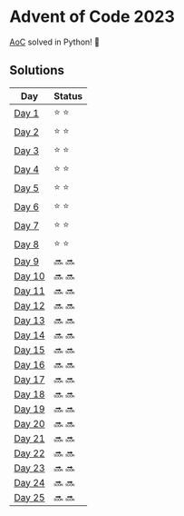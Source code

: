 # Advent of Code 2023

[AoC](https://adventofcode.com/2023) solved in Python! :snake:

## Solutions
| Day | Status |
| --- | ------ |
| [Day 1](https://github.com/unthrived/advent-of-code-2023/blob/main/src/day01.py) | :star: :star: |
| [Day 2](https://github.com/unthrived/advent-of-code-2023/blob/main/src/day02.py) | :star: :star: |
| [Day 3](https://github.com/unthrived/advent-of-code-2023/blob/main/src/day03.py) | :star: :star: |
| [Day 4](https://github.com/unthrived/advent-of-code-2023/blob/main/src/day04.py) | :star: :star: |
| [Day 5](https://github.com/unthrived/advent-of-code-2023/blob/main/src/day05.py) | :star: :star: |
| [Day 6](https://github.com/unthrived/advent-of-code-2023/blob/main/src/day06.py) | :star: :star: |
| [Day 7](https://github.com/unthrived/advent-of-code-2023/blob/main/src/day07.py) | :star: :star: |
| [Day 8](https://github.com/unthrived/advent-of-code-2023/blob/main/src/day08.py) | :star: :star: |
| [Day 9](https://github.com/unthrived/advent-of-code-2023/blob/main/src/day09.py) | :soon: :soon: |
| [Day 10](https://github.com/unthrived/advent-of-code-2023/blob/main/src/day10.py) | :soon: :soon: |
| [Day 11](https://github.com/unthrived/advent-of-code-2023/blob/main/src/day11.py) | :soon: :soon: |
| [Day 12](https://github.com/unthrived/advent-of-code-2023/blob/main/src/day12.py) | :soon: :soon: |
| [Day 13](https://github.com/unthrived/advent-of-code-2023/blob/main/src/day13.py) | :soon: :soon: |
| [Day 14](https://github.com/unthrived/advent-of-code-2023/blob/main/src/day14.py) | :soon: :soon: |
| [Day 15](https://github.com/unthrived/advent-of-code-2023/blob/main/src/day15.py) | :soon: :soon: |
| [Day 16](https://github.com/unthrived/advent-of-code-2023/blob/main/src/day16.py) | :soon: :soon: |
| [Day 17](https://github.com/unthrived/advent-of-code-2023/blob/main/src/day17.py) | :soon: :soon: |
| [Day 18](https://github.com/unthrived/advent-of-code-2023/blob/main/src/day18.py) | :soon: :soon: |
| [Day 19](https://github.com/unthrived/advent-of-code-2023/blob/main/src/day19.py) | :soon: :soon: |
| [Day 20](https://github.com/unthrived/advent-of-code-2023/blob/main/src/day20.py) | :soon: :soon: |
| [Day 21](https://github.com/unthrived/advent-of-code-2023/blob/main/src/day21.py) | :soon: :soon: |
| [Day 22](https://github.com/unthrived/advent-of-code-2023/blob/main/src/day22.py) | :soon: :soon: |
| [Day 23](https://github.com/unthrived/advent-of-code-2023/blob/main/src/day23.py) | :soon: :soon: |
| [Day 24](https://github.com/unthrived/advent-of-code-2023/blob/main/src/day24.py) | :soon: :soon: |
| [Day 25](https://github.com/unthrived/advent-of-code-2023/blob/main/src/day25.py) | :soon: :soon: |
